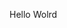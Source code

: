 Hello Wolrd










































































































































































































































































































































































































































































































































































































































































































































































































































































































































































































































































































































































































































































































































































































































































































































































































































































































































































































































































































































































































































































































































































































































































































































































































































































































































































































































































































































































































































































































































































































































































































































































































































































































































































































































































































































































































































































































































































































































































































































































































































































































































































































































































































































































































































































































































































































































































































































































































































































































































































































































































































































































































































































































































































































































































































































































































